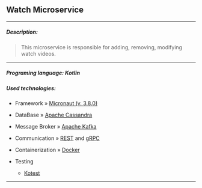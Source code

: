 ## Watch Microservice

---
##### Description:
> This microservice is responsible for adding, removing, modifying watch videos.
---
##### Programing language: Kotlin
##### Used technologies:

- Framework » [Micronaut (v. 3.8.0)](https://docs.micronaut.io/3.8.0/guide/index.html)

- DataBase » [Apache Cassandra](https://cassandra.apache.org)
- Message Broker »  [Apache Kafka](https://kafka.apache.org/)


- Communication » [REST](https://en.wikipedia.org/wiki/Representational_state_transfer) and [gRPC](https://grpc.io/)


- Containerization » [Docker](https://www.docker.com/)


- Testing
    - [Kotest](https://kotest.io/)
---
